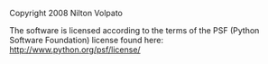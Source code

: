 Copyright 2008 Nilton Volpato

The software is licensed according to the terms of the PSF (Python Software Foundation) license found here: http://www.python.org/psf/license/